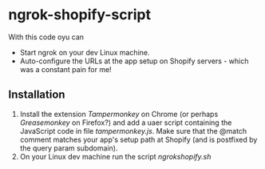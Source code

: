 # ngrok-shopify-script
With this code oyu can 
* Start ngrok on your dev Linux machine.
* Auto-configure the URLs at the app setup on Shopify servers - which was a constant pain for me!

Installation
--
1. Install the extension *Tampermonkey* on Chrome (or perhaps *Greasemonkey* on Firefox?) and add a uaer script containing the JavaScript code in file *tampermonkey.js*. Make sure that the @match comment matches your app's setup path at Shopify (and is postfixed by the query param subdomain).
2. On your Linux dev machine run the script *ngrokshopify.sh* 
